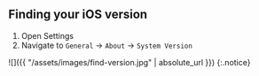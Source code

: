 
## Finding your iOS version

1. Open Settings
1. Navigate to `General` -> `About` -> `System Version`
  
![]({{ "/assets/images/find-version.jpg" | absolute_url }})
{:.notice}